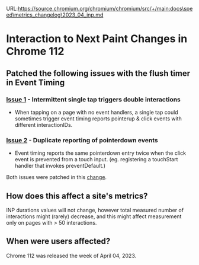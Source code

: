 URL:https://source.chromium.org/chromium/chromium/src/+/main:docs\speed\metrics_changelog\2023_04_inp.md
# Interaction to Next Paint Changes in Chrome 112

## Patched the following issues with the flush timer in Event Timing

### [Issue 1](https://issues.chromium.org/issues/40253245) - Intermittent single tap triggers double interactions

* When tapping on a page with no event handlers, a single tap could sometimes
trigger event timing reports pointerup & click events with different
interactionIDs.

### [Issue 2](https://issues.chromium.org/issues/40890326) - Duplicate reporting of pointerdown events

* Event timing reports the same pointerdown entry twice when the click event is
prevented from a touch input. (eg. registering a touchStart handler that
invokes preventDefault.)

Both issues were patched in this [change](https://chromium-review.googlesource.com/c/chromium/src/+/4209550).

## How does this affect a site's metrics?

INP durations values will not change, however total measured number of
interactions might (rarely) decrease, and this might affect measurement only on
pages with > 50 interactions.

## When were users affected?

Chrome 112 was released the week of April 04, 2023.
